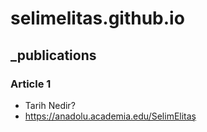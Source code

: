 # selimelitas.github.io
## _publications
### Article 1
- Tarih Nedir?
- https://anadolu.academia.edu/SelimElitaş

